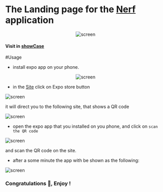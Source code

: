 # The Landing page for the [Nerf](https://github.com/oussamachah2020/proNerf) application

<p align="center">
  <img src="https://user-images.githubusercontent.com/72669865/230992322-88ed17db-a056-4751-a302-14737584e737.png" alt="screen"/>
</p>

#### Visit in [showCase](https://show-case-three.vercel.app/)

#Usage
- install expo app on your phone.

<p align="center">
  <img src="https://user-images.githubusercontent.com/72669865/231011270-61bc04f1-9254-4211-b0e1-8e16a3d1891e.png" alt="screen"/>
</p>

- in the [Site](https://show-case-three.vercel.app/) click on Expo store button

<p align="left">
  <img src="https://user-images.githubusercontent.com/72669865/231011453-3dc783cb-2275-402a-99da-3436469c506c.png" alt="screen"/>
</p>

it will direct you to the following site, that shows a QR code

<p align="left">
  <img src="https://user-images.githubusercontent.com/72669865/231013248-e8366d20-0f2e-43b4-8066-c11ed3c0d0a4.png" alt="screen"/>
</p>

- open the expo app that you installed on you phone, and click on `scan the QR code`

<p align="left">
  <img src="https://user-images.githubusercontent.com/72669865/231013338-38dad66c-e6de-4740-bede-121ae7459849.jpg" alt="screen"/>
</p>

and scan the QR code on the site.

- after a some minute the app with be shown as the following:
<p align="left">
  <img src="https://user-images.githubusercontent.com/72669865/231012338-97a5bc0f-de68-4b33-b91a-53ba5c18703f.jpg" alt="screen"/>
</p>

### Congratulations 🎉, Enjoy !

